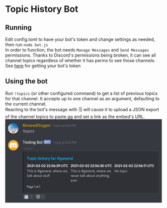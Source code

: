 # Topic History Bot

## Running

Edit config.toml to have your bot's token and change settings as needed, then run `node bot.js`  
In order to function, the bot needs `Manage Messages` and `Send Messages` permissions. Thanks to Discord's permissions being broken, it can see all channel topics regardless of whether it has perms to see those channels.
See [here](https://www.writebots.com/discord-bot-token/) for getting your bot's token

## Using the bot

Run `!topics` (or other configured command) to get a list of previous topics for that channel. It accepts up to one channel as an argument, defaulting to the current channel.  
Reacting to the bot's message with 🗒️ will cause it to upload a JSON export of the channel topics to paste.gg and set a link as the embed's URL.
![Example Usage](example.png)
